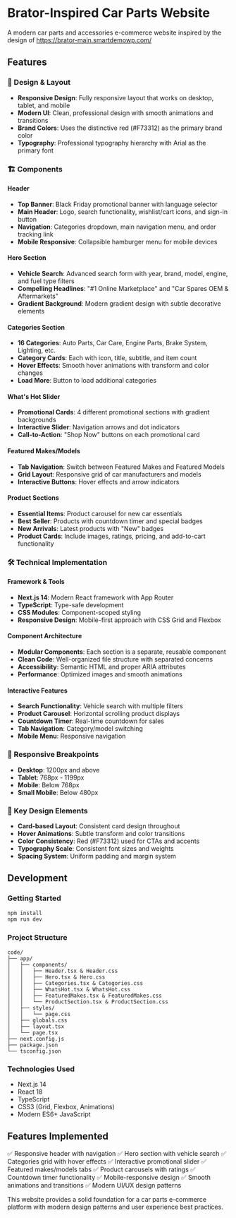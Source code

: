 # Brator-Inspired Car Parts Website

A modern car parts and accessories e-commerce website inspired by the design of https://brator-main.smartdemowp.com/

## Features

### 🎨 Design & Layout

- **Responsive Design**: Fully responsive layout that works on desktop, tablet, and mobile
- **Modern UI**: Clean, professional design with smooth animations and transitions
- **Brand Colors**: Uses the distinctive red (#F73312) as the primary brand color
- **Typography**: Professional typography hierarchy with Arial as the primary font

### 🏗️ Components

#### Header

- **Top Banner**: Black Friday promotional banner with language selector
- **Main Header**: Logo, search functionality, wishlist/cart icons, and sign-in button
- **Navigation**: Categories dropdown, main navigation menu, and order tracking link
- **Mobile Responsive**: Collapsible hamburger menu for mobile devices

#### Hero Section

- **Vehicle Search**: Advanced search form with year, brand, model, engine, and fuel type filters
- **Compelling Headlines**: "#1 Online Marketplace" and "Car Spares OEM & Aftermarkets"
- **Gradient Background**: Modern gradient design with subtle decorative elements

#### Categories Section

- **16 Categories**: Auto Parts, Car Care, Engine Parts, Brake System, Lighting, etc.
- **Category Cards**: Each with icon, title, subtitle, and item count
- **Hover Effects**: Smooth hover animations with transform and color changes
- **Load More**: Button to load additional categories

#### What's Hot Slider

- **Promotional Cards**: 4 different promotional sections with gradient backgrounds
- **Interactive Slider**: Navigation arrows and dot indicators
- **Call-to-Action**: "Shop Now" buttons on each promotional card

#### Featured Makes/Models

- **Tab Navigation**: Switch between Featured Makes and Featured Models
- **Grid Layout**: Responsive grid of car manufacturers and models
- **Interactive Buttons**: Hover effects and arrow indicators

#### Product Sections

- **Essential Items**: Product carousel for new car essentials
- **Best Seller**: Products with countdown timer and special badges
- **New Arrivals**: Latest products with "New" badges
- **Product Cards**: Include images, ratings, pricing, and add-to-cart functionality

### 🛠️ Technical Implementation

#### Framework & Tools

- **Next.js 14**: Modern React framework with App Router
- **TypeScript**: Type-safe development
- **CSS Modules**: Component-scoped styling
- **Responsive Design**: Mobile-first approach with CSS Grid and Flexbox

#### Component Architecture

- **Modular Components**: Each section is a separate, reusable component
- **Clean Code**: Well-organized file structure with separated concerns
- **Accessibility**: Semantic HTML and proper ARIA attributes
- **Performance**: Optimized images and smooth animations

#### Interactive Features

- **Search Functionality**: Vehicle search with multiple filters
- **Product Carousel**: Horizontal scrolling product displays
- **Countdown Timer**: Real-time countdown for sales
- **Tab Navigation**: Category/model switching
- **Mobile Menu**: Responsive navigation

### 📱 Responsive Breakpoints

- **Desktop**: 1200px and above
- **Tablet**: 768px - 1199px
- **Mobile**: Below 768px
- **Small Mobile**: Below 480px

### 🎯 Key Design Elements

- **Card-based Layout**: Consistent card design throughout
- **Hover Animations**: Subtle transform and color transitions
- **Color Consistency**: Red (#F73312) used for CTAs and accents
- **Typography Scale**: Consistent font sizes and weights
- **Spacing System**: Uniform padding and margin system

## Development

### Getting Started

```bash
npm install
npm run dev
```

### Project Structure

```
code/
├── app/
│   ├── components/
│   │   ├── Header.tsx & Header.css
│   │   ├── Hero.tsx & Hero.css
│   │   ├── Categories.tsx & Categories.css
│   │   ├── WhatsHot.tsx & WhatsHot.css
│   │   ├── FeaturedMakes.tsx & FeaturedMakes.css
│   │   └── ProductSection.tsx & ProductSection.css
│   ├── styles/
│   │   └── page.css
│   ├── globals.css
│   ├── layout.tsx
│   └── page.tsx
├── next.config.js
├── package.json
└── tsconfig.json
```

### Technologies Used

- Next.js 14
- React 18
- TypeScript
- CSS3 (Grid, Flexbox, Animations)
- Modern ES6+ JavaScript

## Features Implemented

✅ Responsive header with navigation
✅ Hero section with vehicle search
✅ Categories grid with hover effects
✅ Interactive promotional slider
✅ Featured makes/models tabs
✅ Product carousels with ratings
✅ Countdown timer functionality
✅ Mobile-responsive design
✅ Smooth animations and transitions
✅ Modern UI/UX design patterns

This website provides a solid foundation for a car parts e-commerce platform with modern design patterns and user experience best practices.
